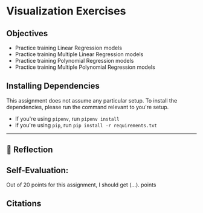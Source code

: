 # Visualization Exercises

## Objectives
- Practice training Linear Regression models
- Practice training Multiple Linear Regression models
- Practice training Polynomial Regression models
- Practice training Multiple Polynomial Regression models


## Installing Dependencies
This assignment does not assume any particular setup. To install the dependencies, please run the command relevant to you're setup.
- If you're using `pipenv`, run `pipenv install`
- if you're using `pip`, run `pip install -r requirements.txt`

------------
## 🤔 Reflection
<!-- Examples for how you can reflect on this assignment -->
<!-- * How long did it take you to complete the assignment? -->
<!-- * What do you think of this completion time? -->
<!-- * With hindsight, what would you do differently getting started with this assignments, now that you know what you know? -->


## Self-Evaluation:
<!-- Please fill out the following self-evaluation. -->
<!-- ⛔️ Make sure you account for any extra credit points you do in this assignment. -->
Out of 20 points for this assignment, I should get (...). points

## Citations
<!-- Cite any resources you used in solving this assignment; This includes any individuals/classmates you worked with or sought help from -->
